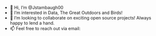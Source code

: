 - 👋 Hi, I’m @Jstambaugh00
- 👀 I’m interested in Data, The Great Outdoors and Birds! 
- 💞️ I’m looking to collaborate on exciting open source projects! Always happy to lend a hand.
- 📫 Feel free to reach out via email: 

<!---
Jstambaugh00/Jstambaugh00 is a ✨ special ✨ repository because its `README.md` (this file) appears on your GitHub profile.
You can click the Preview link to take a look at your changes.
--->
